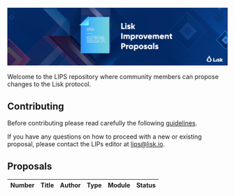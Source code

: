 ![Lisk Improvement Proposals](banner.jpg "Lisk Improvement Proposals")

Welcome to the LIPS repository where community members can propose changes to the Lisk protocol.

## Contributing

Before contributing please read carefully the following [guidelines](proposals/lip-0001.md).

If you have any questions on how to proceed with a new or existing proposal, please contact the LIPs editor at [lips@lisk.io](mailto:lips@lisk.io).

## Proposals

| Number                        | Title                                       | Author                        | Type           | Module        | Status        |
| ------------------------------|---------------------------------------------| ------------------------------| ---------------|---------------|---------------|
